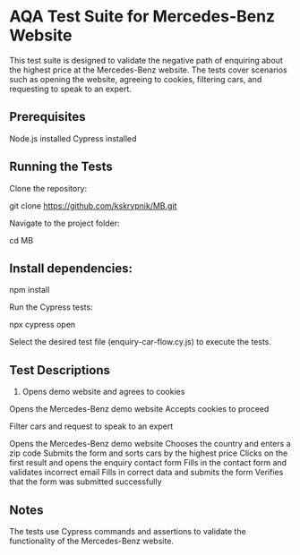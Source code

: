 <h1>AQA Test Suite for Mercedes-Benz Website</h1>

This test suite is designed to validate the negative path of enquiring about the highest price at the Mercedes-Benz website. The tests cover scenarios such as opening the website, agreeing to cookies, filtering cars, and requesting to speak to an expert.

<h2>Prerequisites</h2>

Node.js installed
Cypress installed

<h2>Running the Tests</h2>

Clone the repository:

git clone https://github.com/kskrypnik/MB.git

Navigate to the project folder:

cd MB

<h2>Install dependencies:</h2>

npm install

Run the Cypress tests:

npx cypress open

Select the desired test file (enquiry-car-flow.cy.js) to execute the tests.

<h2>Test Descriptions</h2>

1. Opens demo website and agrees to cookies

Opens the Mercedes-Benz demo website
Accepts cookies to proceed

Filter cars and request to speak to an expert

Opens the Mercedes-Benz demo website Chooses the country and enters a zip code Submits the form and sorts cars by the highest price Clicks on the first result and opens the enquiry contact form Fills in the contact form and validates incorrect email Fills in correct data and submits the form Verifies that the form was submitted successfully

<h2>Notes</h2>

The tests use Cypress commands and assertions to validate the functionality of the Mercedes-Benz website.